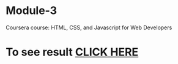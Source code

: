 # Module-3

Coursera course: HTML, CSS, and Javascript for Web Developers

# To see result [CLICK HERE](https://khakhudagit.github.io/Coursera-HTML-CSS-and-Javascript-for-Web-Developers/Module3/index.html)